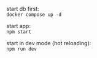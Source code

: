 start db first:  
`docker compose up -d`

start app:  
`npm start`

start in dev mode (hot reloading):  
`npm run dev`
